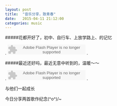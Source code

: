 ```yaml
---
layout: post
title:  "音乐分享，致青春"
date:   2015-04-11 21:12:00
categories: music
---
```


#####花都开好了，初中、自行车、上放学路上、的记忆


.
<embed src="http://www.xiami.com/widget/0_373547/singlePlayer.swf" type="application/x-shockwave-flash" width="257" height="33" wmode="transparent"/>
.




#####最近还好吗，最近无意中听到的，温暖～～


.
<embed src="http://www.xiami.com/widget/0_394523/singlePlayer.swf" type="application/x-shockwave-flash" width="257" height="33" wmode="transparent"/>
.


与他们一起成长

今日分享两首歌作纪念\(^o^)/~


